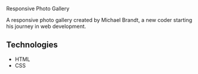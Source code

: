 Responsive Photo Gallery

A responsive photo gallery created by Michael Brandt, a new coder starting his journey in web development.

   ## Technologies
   - HTML
   - CSS
